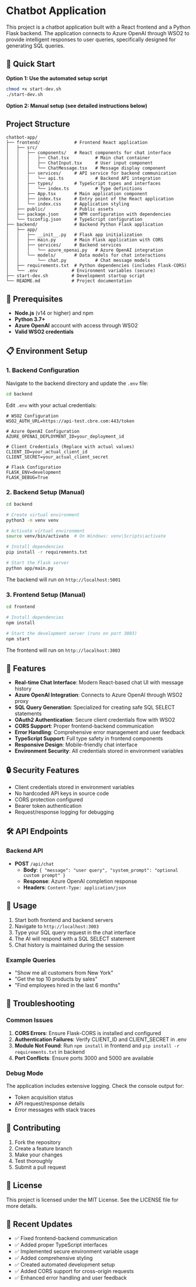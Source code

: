 # Chatbot Application

This project is a chatbot application built with a React frontend and a Python Flask backend. The application connects to Azure OpenAI through WSO2 to provide intelligent responses to user queries, specifically designed for generating SQL queries.

## 🚀 Quick Start

**Option 1: Use the automated setup script**
```bash
chmod +x start-dev.sh
./start-dev.sh
```

**Option 2: Manual setup (see detailed instructions below)**

## Project Structure

```
chatbot-app/
├── frontend/             # Frontend React application
│   ├── src/
│   │   ├── components/   # React components for chat interface
│   │   │   ├── Chat.tsx          # Main chat container
│   │   │   ├── ChatInput.tsx     # User input component
│   │   │   └── ChatMessage.tsx   # Message display component
│   │   ├── services/     # API service for backend communication
│   │   │   └── api.ts            # Backend API integration
│   │   ├── types/        # TypeScript types and interfaces
│   │   │   └── index.ts          # Type definitions
│   │   ├── App.tsx       # Main application component
│   │   ├── index.tsx     # Entry point of the React application
│   │   └── index.css     # Application styling
│   ├── public/           # Public assets
│   ├── package.json      # NPM configuration with dependencies
│   └── tsconfig.json     # TypeScript configuration
├── backend/              # Backend Python Flask application
│   ├── app/
│   │   ├── __init__.py   # Flask app initialization
│   │   ├── main.py       # Main Flask application with CORS
│   │   ├── services/     # Backend services
│   │   │   └── azure_openai.py   # Azure OpenAI integration
│   │   └── models/       # Data models for chat interactions
│   │       └── chat.py           # Chat message models
│   ├── requirements.txt  # Python dependencies (includes Flask-CORS)
│   └── .env             # Environment variables (secure)
├── start-dev.sh         # Development startup script
└── README.md            # Project documentation
```

## 🔧 Prerequisites

- **Node.js** (v14 or higher) and npm
- **Python 3.7+**
- **Azure OpenAI** account with access through WSO2
- **Valid WSO2 credentials**

## 📋 Environment Setup

### 1. Backend Configuration

Navigate to the backend directory and update the `.env` file:

```bash
cd backend
```

Edit `.env` with your actual credentials:
```env
# WSO2 Configuration
WSO2_AUTH_URL=https://api-test.cbre.com:443/token

# Azure OpenAI Configuration  
AZURE_OPENAI_DEPLOYMENT_ID=your_deployment_id

# Client Credentials (Replace with actual values)
CLIENT_ID=your_actual_client_id
CLIENT_SECRET=your_actual_client_secret

# Flask Configuration
FLASK_ENV=development
FLASK_DEBUG=True
```

### 2. Backend Setup (Manual)

```bash
cd backend

# Create virtual environment
python3 -m venv venv

# Activate virtual environment
source venv/bin/activate  # On Windows: venv\Scripts\activate

# Install dependencies
pip install -r requirements.txt

# Start the Flask server
python app/main.py
```

The backend will run on `http://localhost:5001`

### 3. Frontend Setup (Manual)

```bash
cd frontend

# Install dependencies
npm install

# Start the development server (runs on port 3003)
npm start
```

The frontend will run on `http://localhost:3003`

## 🌟 Features

- **Real-time Chat Interface**: Modern React-based chat UI with message history
- **Azure OpenAI Integration**: Connects to Azure OpenAI through WSO2 proxy
- **SQL Query Generation**: Specialized for creating safe SQL SELECT statements
- **OAuth2 Authentication**: Secure client credentials flow with WSO2
- **CORS Support**: Proper frontend-backend communication
- **Error Handling**: Comprehensive error management and user feedback
- **TypeScript Support**: Full type safety in frontend components
- **Responsive Design**: Mobile-friendly chat interface
- **Environment Security**: All credentials stored in environment variables

## 🔒 Security Features

- Client credentials stored in environment variables
- No hardcoded API keys in source code
- CORS protection configured
- Bearer token authentication
- Request/response logging for debugging

## 🛠 API Endpoints

### Backend API

- **POST** `/api/chat`
  - **Body**: `{ "message": "user query", "system_prompt": "optional custom prompt" }`
  - **Response**: Azure OpenAI completion response
  - **Headers**: `Content-Type: application/json`

## 🎯 Usage

1. Start both frontend and backend servers
2. Navigate to `http://localhost:3003`
3. Type your SQL query request in the chat interface
4. The AI will respond with a SQL SELECT statement
5. Chat history is maintained during the session

### Example Queries

- "Show me all customers from New York"
- "Get the top 10 products by sales"
- "Find employees hired in the last 6 months"

## 🚨 Troubleshooting

### Common Issues

1. **CORS Errors**: Ensure Flask-CORS is installed and configured
2. **Authentication Failures**: Verify CLIENT_ID and CLIENT_SECRET in .env
3. **Module Not Found**: Run `npm install` in frontend and `pip install -r requirements.txt` in backend
4. **Port Conflicts**: Ensure ports 3000 and 5000 are available

### Debug Mode

The application includes extensive logging. Check the console output for:
- Token acquisition status
- API request/response details
- Error messages with stack traces

## 🤝 Contributing

1. Fork the repository
2. Create a feature branch
3. Make your changes
4. Test thoroughly
5. Submit a pull request

## 📄 License

This project is licensed under the MIT License. See the LICENSE file for more details.

## 🔄 Recent Updates

- ✅ Fixed frontend-backend communication
- ✅ Added proper TypeScript interfaces
- ✅ Implemented secure environment variable usage
- ✅ Added comprehensive styling
- ✅ Created automated development setup
- ✅ Added CORS support for cross-origin requests
- ✅ Enhanced error handling and user feedback